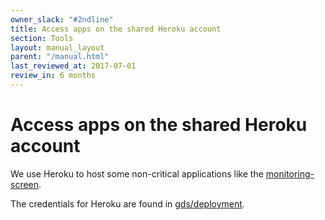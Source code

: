 ```yaml
---
owner_slack: "#2ndline"
title: Access apps on the shared Heroku account
section: Tools
layout: manual_layout
parent: "/manual.html"
last_reviewed_at: 2017-07-01
review_in: 6 months
---
```


# Access apps on the shared Heroku account

We use Heroku to host some non-critical applications like the [monitoring-screen][].

The credentials for Heroku are found in
[gds/deployment](https://github.gds/gds/deployment/blob/master/pass/2ndline/heroku.gpg).

[monitoring-screen]: https://docs.publishing.service.gov.uk/manual/screens.html
